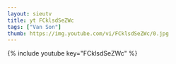 ```yaml
--- 
layout: sieutv
title: yt FCklsdSeZWc
tags: ["Van Son"]
thumb: https://img.youtube.com/vi/FCklsdSeZWc/0.jpg
---
```

{% include youtube key="FCklsdSeZWc" %} 
